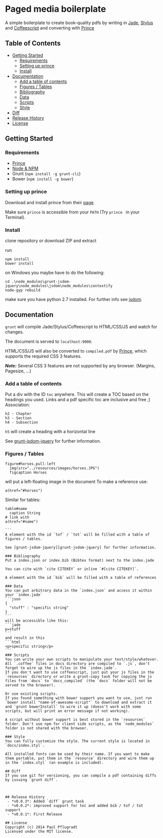 # Paged media boilerplate

A simple boilerplate to create book-quality pdfs by writing in [Jade](http://jade-lang.com/), [Stylus](https://learnboost.github.io/stylus/) and
[Coffeescript](http://coffeescript.org/)
and converting with [Prince][prince]

## Table of Contents

<!-- toc -->
* [Getting Started](#getting-started)
  * [Requirements](#requirements)
  * [Setting up prince](#setting-up-prince)
  * [Install](#install)
* [Documentation](#documentation)
  * [Add a table of contents](#add-a-table-of-contents)
  * [Figures / Tables](#figures-tables)
  * [Bibliography](#bibliography)
  * [Data](#data)
  * [Scripts](#scripts)
  * [Style](#style)
* [Diff](#diff)
* [Release History](#release-history)
* [License](#license)

<!-- toc stop -->

## Getting Started
### Requirements
* [Prince][prince_dl]
* [Node & NPM](http://nodejs.org/)
* Grunt (`npm install -g grunt-cli`)
* Bower (`npm install -g bower`)

### Setting up prince 

Download and install prince from their [page][prince_dl].

Make sure `prince` is accessible from your `PATH` (Try `prince ` in your Terminal). 

### Install

clone repository or download ZIP and extract

run
```
npm install
bower install
```

on Windows you maybe have to do the following:
```
cd .\node_modules\grunt-jsdom-jquery\node_modules\jsdom\node_modules\contextify
node-gyp rebuild
```
make sure you have python 2.7 installed. For further info see [jsdom](https://github.com/tmpvar/jsdom).

[prince]: http://www.princexml.com/
[prince_dl]: http://www.princexml.com/download/
[grunt-jsdom-jquery]: https://github.com/paulpflug/grunt-jsdom-jquery


## Documentation
`grunt` will compile Jade/Stylus/Coffeescript to HTML/CSS/JS and watch for changes.

The document is served to `localhost:9000`.

HTML/CSS/JS will also be converted to `compiled.pdf` by [Prince][prince], which supports the required CSS 3 features.

***Note:*** Several CSS 3 features are not supported by any browser. (Margins, Pagesize, ...)

### Add a table of contents
Put a div with the ID `toc` anywhere.
This will create a TOC based on the headings you used.
Links and a pdf specific toc are inclusive and free ;)
Association:
```
h2 - Chapter
h3 - Section
h4 - Subsection
```

`h5` will create a heading with a horizontal line

See [grunt-jsdom-jquery][grunt-jsdom-jquery] for further information.

### Figures / Tables
```jade
figure#horses.pull-left
  img(src="../resources/images/horses.JPG")
  figcaption Horses
```
will put a left-floating image in the document
To make a reference use:
```jade
a(href="#horses")
```

Similar for tables:
````jade 
table#name
  caption String
# link with
a(href="#name")

```
A element with the id `tof` / `tot` will be filled with a table of figures / tables.

See [grunt-jsdom-jquery][grunt-jsdom-jquery] for further information.

### Bibliography
Put a index.json or index.bib (Bibtex format) next to the index.jade

You can cite with `cite CITEKEY` or inline `#[cite CITEKEY]`.

A element with the id `bib` will be filled with a table of references

### Data
You can put arbitrary data in the `index.json` and access it within your `index.jade`
```json
{
  "stuff" : "specific string"
}
```
will be accessible like this:
```jade
p=stuff
```
and result in this
```html
<p>specific string</p>
```
### Scripts
You can write your own scripts to manipulate your text/style/whatever.
All `.coffee` files in docs directory are compiled to `.js`, don't forget to wire up the js files in the `index.jade`.
If you don't want to use coffeescript, just put your js files in the `resources` directory or write a grunt-copy task for copying the js files from `docs` to `docs_compiled` (the `docs` folder will not be served to the browser).

Or use existing scripts.
If you found something with bower support you want to use, just run
`bower install "name-of-awesome-script"` to download and extract it and `grunt bowerInstall` to wire it up (doesn't work with some scripts, but will print an error message if not working).

A script without bower support is best stored in the `resources` folder. Don't use npm for client side scripts, as the `node_modules` folder is not shared with the browser.

### Style
You can fully customize the style. The current style is located in `docs/index.styl`.

All installed fonts can be used by their name. If you want to make them portable, put them in the `resource` directory and wire them up in the `index.styl` (an example is included).

## Diff
If you use git for versioning, you can compile a pdf containing diffs by issuing `grunt diff`.



## Release History
 - *v0.0.3*: Added `diff` grunt task
 - *v0.0.2*: improved support for toc and added bib / tof / tot support
 - *v0.0.1*: First Release

## License
Copyright (c) 2014 Paul Pflugradt
Licensed under the MIT license.

